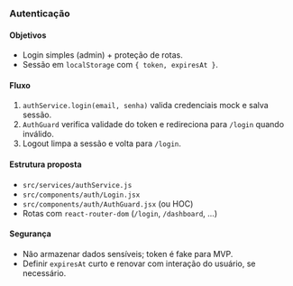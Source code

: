### Autenticação

#### Objetivos
- Login simples (admin) + proteção de rotas.
- Sessão em `localStorage` com `{ token, expiresAt }`.

#### Fluxo
1. `authService.login(email, senha)` valida credenciais mock e salva sessão.
2. `AuthGuard` verifica validade do token e redireciona para `/login` quando inválido.
3. Logout limpa a sessão e volta para `/login`.

#### Estrutura proposta
- `src/services/authService.js`
- `src/components/auth/Login.jsx`
- `src/components/auth/AuthGuard.jsx` (ou HOC)
- Rotas com `react-router-dom` (`/login`, `/dashboard`, ...)

#### Segurança
- Não armazenar dados sensíveis; token é fake para MVP.
- Definir `expiresAt` curto e renovar com interação do usuário, se necessário.


